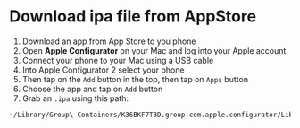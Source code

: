# Download ipa file from AppStore

1. Download an app from App Store to you phone
2. Open **Apple Configurator** on your Mac and log into your Apple account
3. Connect your phone to your Mac using a USB cable
4. Into Apple Configurator 2 select your phone
5. Then tap on the `Add` button in the top, then tap on `Apps` button
6. Choose the app and tap on `Add` button
7. Grab an `.ipa` using this path:
```sh
~/Library/Group\ Containers/K36BKF7T3D.group.com.apple.configurator/Library/Caches/Assets/TemporaryItems/MobileApps/
```
